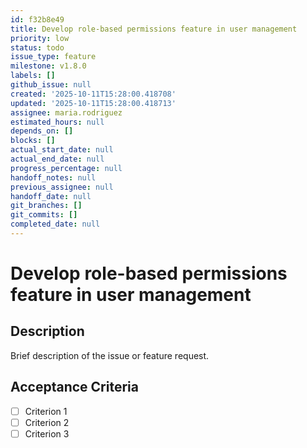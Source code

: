 ```yaml
---
id: f32b8e49
title: Develop role-based permissions feature in user management
priority: low
status: todo
issue_type: feature
milestone: v1.8.0
labels: []
github_issue: null
created: '2025-10-11T15:28:00.418708'
updated: '2025-10-11T15:28:00.418713'
assignee: maria.rodriguez
estimated_hours: null
depends_on: []
blocks: []
actual_start_date: null
actual_end_date: null
progress_percentage: null
handoff_notes: null
previous_assignee: null
handoff_date: null
git_branches: []
git_commits: []
completed_date: null
---
```


# Develop role-based permissions feature in user management

## Description

Brief description of the issue or feature request.

## Acceptance Criteria

- [ ] Criterion 1
- [ ] Criterion 2
- [ ] Criterion 3